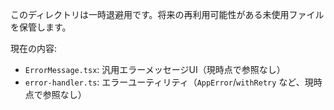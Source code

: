 このディレクトリは一時退避用です。将来の再利用可能性がある未使用ファイルを保管します。

現在の内容:
- `ErrorMessage.tsx`: 汎用エラーメッセージUI（現時点で参照なし）
- `error-handler.ts`: エラーユーティリティ（`AppError`/`withRetry` など、現時点で参照なし）


